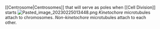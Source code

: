 [[Centrosome|Centrosomes]] that will serve as poles when [[Cell Division]] starts
![Pasted_image_20230225013448.png](pasted_image_20230225013448.png)
*Kinetochore* microtubules attach to chromosomes.
*Non-kinetochore* microtubules attach to each other.
